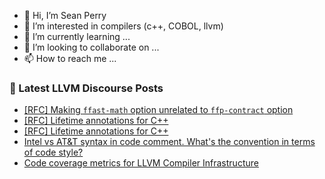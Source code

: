 - 👋 Hi, I’m Sean Perry
- 👀 I’m interested in compilers (c++, COBOL, llvm)
- 🌱 I’m currently learning ...
- 💞️ I’m looking to collaborate on ...
- 📫 How to reach me ...

<!---
s66perry/s66perry is a ✨ special ✨ repository because its `README.md` (this file) appears on your GitHub profile.
You can click the Preview link to take a look at your changes.
--->
### 📕 Latest LLVM Discourse Posts

<!-- DISCOURSE-LLVM:START -->
- [[RFC] Making `ffast-math` option unrelated to `ffp-contract` option](https://discourse.llvm.org/t/rfc-making-ffast-math-option-unrelated-to-ffp-contract-option/61912#post_2)
- [[RFC] Lifetime annotations for C++](https://discourse.llvm.org/t/rfc-lifetime-annotations-for-c/61377?page=3#post_47)
- [[RFC] Lifetime annotations for C++](https://discourse.llvm.org/t/rfc-lifetime-annotations-for-c/61377?page=3#post_46)
- [Intel vs AT&amp;T syntax in code comment. What&#39;s the convention in terms of code style?](https://discourse.llvm.org/t/intel-vs-at-t-syntax-in-code-comment-whats-the-convention-in-terms-of-code-style/61895#post_2)
- [Code coverage metrics for LLVM Compiler Infrastructure](https://discourse.llvm.org/t/code-coverage-metrics-for-llvm-compiler-infrastructure/61877#post_6)
<!-- DISCOURSE-LLVM:END -->
